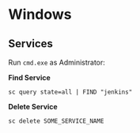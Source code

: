 # Windows

## Services

Run `cmd.exe` as Administrator:

**Find Service**
```
sc query state=all | FIND "jenkins"
```

**Delete Service**
```
sc delete SOME_SERVICE_NAME
```
